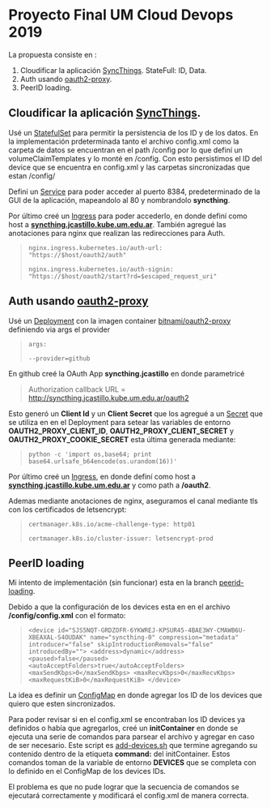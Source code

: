 # Proyecto Final UM Cloud Devops 2019

La propuesta consiste en :

1. Cloudificar la aplicación [SyncThings](https://syncthing.net/). StateFull: ID, Data.
2. Auth usando [oauth2-proxy](https://github.com/bitly/oauth2_proxy).
3. PeerID loading.

## Cloudificar la aplicación [SyncThings](https://syncthing.net/).

Usé un [StatefulSet](https://github.com/jeremiascastillo/umcloud-devops-2019-project/blob/master/syncthing.sts.yaml) para permitir la persistencia de los ID y de los datos. En la implementación prdeterminada tanto el archivo config.xml como la carpeta de datos se encuentran en el path /config por lo que definí un volumeClaimTemplates y lo monté en /config. Con esto persistimos el ID del device que se encuentra en config.xml y las carpetas sincronizadas que estan /config/

Definí un [Service](https://github.com/jeremiascastillo/umcloud-devops-2019-project/blob/master/syncthing.service.yaml) para poder acceder al puerto 8384, predeterminado de la GUI de la aplicación, mapeandolo al 80 y nombrandolo **syncthing**. 

Por último creé un [Ingress](https://github.com/jeremiascastillo/umcloud-devops-2019-project/blob/master/syncthing.ingress.yaml) para poder accederlo, en donde definí como host a **[syncthing.jcastillo.kube.um.edu.ar](http://syncthing.jcastillo.kube.um.edu.ar)**. También agregué las anotaciones para nginx que realizan las redirecciones para Auth.

  > `nginx.ingress.kubernetes.io/auth-url: "https://$host/oauth2/auth"`
  >
  > `nginx.ingress.kubernetes.io/auth-signin: "https://$host/oauth2/start?rd=$escaped_request_uri"`

## Auth usando [oauth2-proxy](https://github.com/bitly/oauth2_proxy)

Usé un [Deployment](https://github.com/jeremiascastillo/umcloud-devops-2019-project/blob/master/oauth2-proxy.deployment.yaml) con la imagen container [bitnami/oauth2-proxy](https://hub.docker.com/r/bitnami/oauth2-proxy/) definiendo via args el provider

  > `args:`
  >
  > `--provider=github`
  
  En github creé la OAuth App **syncthing.jcastillo** en donde parametricé
  
  > Authorization callback URL = http://syncthing.jcastillo.kube.um.edu.ar/oauth2
  
  Esto generó un **Client Id** y un **Client Secret** que los agregué a un [Secret](https://github.com/jeremiascastillo/umcloud-devops-2019-project/blob/master/oauth2-proxy.secret.yaml) que se utiliza en en el Deployment para setear las variables de entorno **OAUTH2_PROXY_CLIENT_ID**, **OAUTH2_PROXY_CLIENT_SECRET** y **OAUTH2_PROXY_COOKIE_SECRET** esta última generada mediante:
  
  > `python -c 'import os,base64; print base64.urlsafe_b64encode(os.urandom(16))'`
  
  Por último creé un [Ingress](https://github.com/jeremiascastillo/umcloud-devops-2019-project/blob/master/oauth2-proxy.ingress.yaml), en donde definí como host a  **[syncthing.jcastillo.kube.um.edu.ar](http://syncthing.jcastillo.kube.um.edu.ar)** y como path a **/oauth2**.
  
  Ademas mediante anotaciones de nginx, aseguramos el canal mediante tls con los certificados de letsencrypt:
  
  > `certmanager.k8s.io/acme-challenge-type: http01`
  >
  > `certmanager.k8s.io/cluster-issuer: letsencrypt-prod`
  
## PeerID loading

  Mi intento de implementación (sin funcionar) esta en la branch [peerid-loading](https://github.com/jeremiascastillo/umcloud-devops-2019-project/tree/peerid-loading). 
  
  Debido a que la configuración de los devices esta en en el archivo **/config/config.xml** con el formato:
  
  > `<device id="SJS5NQT-GRDZOFR-6YKWREJ-KPSUR45-4BAE3WY-CMAWB6U-XBEAXAL-S4OUDAK" name="syncthing-0" compression="metadata" introducer="false" skipIntroductionRemovals="false" introducedBy="">
  >      <address>dynamic</address>
  >      <paused>false</paused>
  >      <autoAcceptFolders>true</autoAcceptFolders>
  >      <maxSendKbps>0</maxSendKbps>
  >      <maxRecvKbps>0</maxRecvKbps>
  >      <maxRequestKiB>0</maxRequestKiB>
  >  </device>`

  La idea es definir un [ConfigMap](https://github.com/jeremiascastillo/umcloud-devops-2019-project/blob/peerid-loading/syncthing.cm.yaml) en donde agregar los ID de los devices que quiero que esten sincronizados. 
  
  Para poder revisar si en el config.xml se encontraban los ID devices ya definidos o había que agregarlos, creé un **initContainer** en donde se ejecuta una serie de comandos para parsear el archivo y agregar en caso de ser necesario. Este script es [add-devices.sh](https://github.com/jeremiascastillo/umcloud-devops-2019-project/blob/peerid-loading/add-device.sh) que termine agregando su contenido dentro de la etiqueta **command:** del initContainer. Estos comandos toman de la variable de entorno **DEVICES** que se completa con lo definido en el ConfigMap de los devices IDs.
  
  El problema es que no pude lograr que la secuencia de comandos se ejecutará correctamente y modificará el config.xml de manera correcta.  
